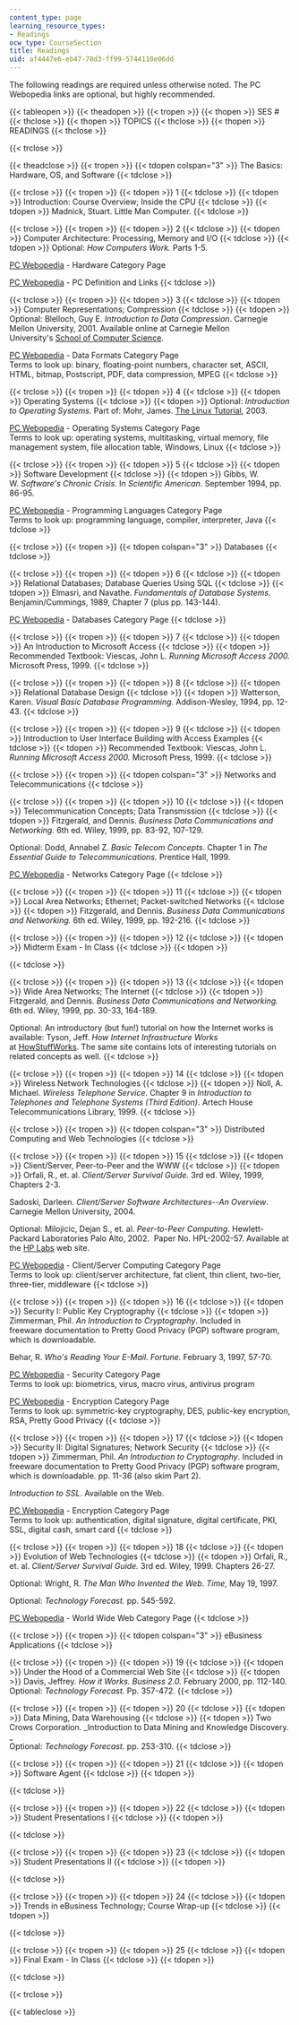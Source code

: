 ```yaml
---
content_type: page
learning_resource_types:
- Readings
ocw_type: CourseSection
title: Readings
uid: af4447e6-eb47-78d3-ff99-5744110e06dd
---
```


The following readings are required unless otherwise noted. The PC Webopedia links are optional, but highly recommended.

{{< tableopen >}}
{{< theadopen >}}
{{< tropen >}}
{{< thopen >}}
SES #
{{< thclose >}}
{{< thopen >}}
TOPICS
{{< thclose >}}
{{< thopen >}}
READINGS
{{< thclose >}}

{{< trclose >}}

{{< theadclose >}}
{{< tropen >}}
{{< tdopen colspan="3" >}}
The Basics: Hardware, OS, and Software
{{< tdclose >}}

{{< trclose >}}
{{< tropen >}}
{{< tdopen >}}
1
{{< tdclose >}}
{{< tdopen >}}
Introduction: Course Overview; Inside the CPU
{{< tdclose >}}
{{< tdopen >}}
Madnick, Stuart. Little Man Computer.
{{< tdclose >}}

{{< trclose >}}
{{< tropen >}}
{{< tdopen >}}
2
{{< tdclose >}}
{{< tdopen >}}
Computer Architecture: Processing, Memory and I/O
{{< tdclose >}}
{{< tdopen >}}
Optional: _How Computers Work._ Parts 1-5.  
  
[PC Webopedia](http://www.pcwebopedia.com/) - Hardware Category Page  
  
[PC Webopedia](http://www.pcwebopedia.com/) - PC Definition and Links
{{< tdclose >}}

{{< trclose >}}
{{< tropen >}}
{{< tdopen >}}
3
{{< tdclose >}}
{{< tdopen >}}
Computer Representations; Compression
{{< tdclose >}}
{{< tdopen >}}
Optional: Blelloch, Guy E. _Introduction to Data Compression_. Carnegie Mellon University, 2001. Available online at Carnegie Mellon University's [School of Computer Science](http://www.cs.cmu.edu/).  
  
[PC Webopedia](http://www.pcwebopedia.com/) - Data Formats Category Page  
Terms to look up: binary, floating-point numbers, character set, ASCII, HTML, bitmap, Postscript, PDF, data compression, MPEG
{{< tdclose >}}

{{< trclose >}}
{{< tropen >}}
{{< tdopen >}}
4
{{< tdclose >}}
{{< tdopen >}}
Operating Systems
{{< tdclose >}}
{{< tdopen >}}
Optional: _Introduction to Operating Systems._ Part of: Mohr, James. [The Linux Tutorial](http://www.linux-tutorial.info/), 2003.  
  
[PC Webopedia](http://www.pcwebopedia.com/) - Operating Systems Category Page  
Terms to look up: operating systems, multitasking, virtual memory, file management system, file allocation table, Windows, Linux
{{< tdclose >}}

{{< trclose >}}
{{< tropen >}}
{{< tdopen >}}
5
{{< tdclose >}}
{{< tdopen >}}
Software Development
{{< tdclose >}}
{{< tdopen >}}
Gibbs, W. W. _Software's Chronic Crisis_. In _Scientific American._ September 1994, pp. 86-95.  
  
[PC Webopedia](http://www.pcwebopedia.com/) - Programming Languages Category Page  
Terms to look up: programming language, compiler, interpreter, Java
{{< tdclose >}}

{{< trclose >}}
{{< tropen >}}
{{< tdopen colspan="3" >}}
Databases
{{< tdclose >}}

{{< trclose >}}
{{< tropen >}}
{{< tdopen >}}
6
{{< tdclose >}}
{{< tdopen >}}
Relational Databases; Database Queries Using SQL
{{< tdclose >}}
{{< tdopen >}}
Elmasri, and Navathe. _Fundamentals of Database Systems._ Benjamin/Cummings, 1989, Chapter 7 (plus pp. 143-144).  
  
[PC Webopedia](http://www.pcwebopedia.com/) - Databases Category Page
{{< tdclose >}}

{{< trclose >}}
{{< tropen >}}
{{< tdopen >}}
7
{{< tdclose >}}
{{< tdopen >}}
An Introduction to Microsoft Access
{{< tdclose >}}
{{< tdopen >}}
Recommended Textbook: Viescas, John L. _Running Microsoft Access 2000._ Microsoft Press, 1999.
{{< tdclose >}}

{{< trclose >}}
{{< tropen >}}
{{< tdopen >}}
8
{{< tdclose >}}
{{< tdopen >}}
Relational Database Design
{{< tdclose >}}
{{< tdopen >}}
Watterson, Karen. _Visual Basic Database Programming._ Addison-Wesley, 1994, pp. 12-43.
{{< tdclose >}}

{{< trclose >}}
{{< tropen >}}
{{< tdopen >}}
9
{{< tdclose >}}
{{< tdopen >}}
Introduction to User Interface Building with Access Examples
{{< tdclose >}}
{{< tdopen >}}
Recommended Textbook: Viescas, John L. _Running Microsoft Access 2000._ Microsoft Press, 1999.
{{< tdclose >}}

{{< trclose >}}
{{< tropen >}}
{{< tdopen colspan="3" >}}
Networks and Telecommunications
{{< tdclose >}}

{{< trclose >}}
{{< tropen >}}
{{< tdopen >}}
10
{{< tdclose >}}
{{< tdopen >}}
Telecommunication Concepts; Data Transmission
{{< tdclose >}}
{{< tdopen >}}
Fitzgerald, and Dennis. _Business Data Communications and Networking._ 6th ed. Wiley, 1999, pp. 83-92, 107-129.  
  
Optional: Dodd, Annabel Z. _Basic Telecom Concepts_. Chapter 1 in _The Essential Guide to Telecommunications._ Prentice Hall, 1999.  
  
[PC Webopedia](http://www.pcwebopedia.com/) - Networks Category Page
{{< tdclose >}}

{{< trclose >}}
{{< tropen >}}
{{< tdopen >}}
11
{{< tdclose >}}
{{< tdopen >}}
Local Area Networks; Ethernet; Packet-switched Networks
{{< tdclose >}}
{{< tdopen >}}
Fitzgerald, and Dennis. _Business Data Communications and Networking._ 6th ed. Wiley, 1999, pp. 192-216.
{{< tdclose >}}

{{< trclose >}}
{{< tropen >}}
{{< tdopen >}}
12
{{< tdclose >}}
{{< tdopen >}}
Midterm Exam - In Class
{{< tdclose >}}
{{< tdopen >}}

{{< tdclose >}}

{{< trclose >}}
{{< tropen >}}
{{< tdopen >}}
13
{{< tdclose >}}
{{< tdopen >}}
Wide Area Networks; The Internet
{{< tdclose >}}
{{< tdopen >}}
Fitzgerald, and Dennis. _Business Data Communications and Networking._ 6th ed. Wiley, 1999, pp. 30-33, 164-189.  
  
Optional: An introductory (but fun!) tutorial on how the Internet works is available: Tyson, Jeff. _How Internet Infrastructure Works_ at [HowStuffWorks](http://www.howstuffworks.com/). The same site contains lots of interesting tutorials on related concepts as well.
{{< tdclose >}}

{{< trclose >}}
{{< tropen >}}
{{< tdopen >}}
14
{{< tdclose >}}
{{< tdopen >}}
Wireless Network Technologies
{{< tdclose >}}
{{< tdopen >}}
Noll, A. Michael. _Wireless Telephone Service_. Chapter 9 in _Introduction to Telephones and Telephone Systems (Third Edition)_. Artech House Telecommunications Library, 1999.
{{< tdclose >}}

{{< trclose >}}
{{< tropen >}}
{{< tdopen colspan="3" >}}
Distributed Computing and Web Technologies
{{< tdclose >}}

{{< trclose >}}
{{< tropen >}}
{{< tdopen >}}
15
{{< tdclose >}}
{{< tdopen >}}
Client/Server, Peer-to-Peer and the WWW
{{< tdclose >}}
{{< tdopen >}}
Orfali, R., et. al. _Client/Server Survival Guide._ 3rd ed. Wiley, 1999, Chapters 2-3.  
  
Sadoski, Darleen. _Client/Server Software Architectures--An Overview_. Carnegie Mellon University, 2004.  
  
Optional: Milojicic, Dejan S., et. al. _Peer-to-Peer Computing_. Hewlett-Packard Laboratories Palo Alto, 2002.  Paper No. HPL-2002-57. Available at the [HP Labs](http://www.hpl.hp.com/) web site.  
  
[PC Webopedia](http://www.pcwebopedia.com/) - Client/Server Computing Category Page  
Terms to look up: client/server architecture, fat client, thin client, two-tier, three-tier, middleware
{{< tdclose >}}

{{< trclose >}}
{{< tropen >}}
{{< tdopen >}}
16
{{< tdclose >}}
{{< tdopen >}}
Security I: Public Key Cryptography
{{< tdclose >}}
{{< tdopen >}}
Zimmerman, Phil. _An Introduction to Cryptography_. Included in freeware documentation to Pretty Good Privacy (PGP) software program, which is downloadable.  
  
Behar, R. _Who's Reading Your E-Mail_. _Fortune._ February 3, 1997, 57-70.  
  
[PC Webopedia](http://www.pcwebopedia.com/) - Security Category Page  
Terms to look up: biometrics, virus, macro virus, antivirus program  
  
[PC Webopedia](http://www.pcwebopedia.com/) - Encryption Category Page  
Terms to look up: symmetric-key cryptography, DES, public-key encryption, RSA, Pretty Good Privacy
{{< tdclose >}}

{{< trclose >}}
{{< tropen >}}
{{< tdopen >}}
17
{{< tdclose >}}
{{< tdopen >}}
Security II: Digital Signatures; Network Security
{{< tdclose >}}
{{< tdopen >}}
Zimmerman, Phil. _An Introduction to Cryptography_. Included in freeware documentation to Pretty Good Privacy (PGP) software program, which is downloadable. pp. 11-36 (also skim Part 2).  
  
_Introduction to SSL_. Available on the Web.  
  
[PC Webopedia](http://www.pcwebopedia.com/) - Encryption Category Page  
Terms to look up: authentication, digital signature, digital certificate, PKI, SSL, digital cash, smart card
{{< tdclose >}}

{{< trclose >}}
{{< tropen >}}
{{< tdopen >}}
18
{{< tdclose >}}
{{< tdopen >}}
Evolution of Web Technologies
{{< tdclose >}}
{{< tdopen >}}
Orfali, R., et. al. _Client/Server Survival Guide._ 3rd ed. Wiley, 1999. Chapters 26-27.  
  
Optional: Wright, R. _The Man Who Invented the Web_. _Time_, May 19, 1997.  
  
Optional: _Technology Forecast._ pp. 545-592.  
  
[PC Webopedia](http://www.pcwebopedia.com/) - World Wide Web Category Page
{{< tdclose >}}

{{< trclose >}}
{{< tropen >}}
{{< tdopen colspan="3" >}}
eBusiness Applications
{{< tdclose >}}

{{< trclose >}}
{{< tropen >}}
{{< tdopen >}}
19
{{< tdclose >}}
{{< tdopen >}}
Under the Hood of a Commercial Web Site
{{< tdclose >}}
{{< tdopen >}}
Davis, Jeffrey. _How it Works. Business 2.0._ February 2000, pp. 112-140.  
Optional: _Technology Forecast._ Pp. 357-472.
{{< tdclose >}}

{{< trclose >}}
{{< tropen >}}
{{< tdopen >}}
20
{{< tdclose >}}
{{< tdopen >}}
Data Mining, Data Warehousing
{{< tdclose >}}
{{< tdopen >}}
Two Crows Corporation. _Introduction to Data Mining and Knowledge Discovery.  
_  
Optional: _Technology Forecast._ pp. 253-310.
{{< tdclose >}}

{{< trclose >}}
{{< tropen >}}
{{< tdopen >}}
21
{{< tdclose >}}
{{< tdopen >}}
Software Agent
{{< tdclose >}}
{{< tdopen >}}

{{< tdclose >}}

{{< trclose >}}
{{< tropen >}}
{{< tdopen >}}
22
{{< tdclose >}}
{{< tdopen >}}
Student Presentations I
{{< tdclose >}}
{{< tdopen >}}

{{< tdclose >}}

{{< trclose >}}
{{< tropen >}}
{{< tdopen >}}
23
{{< tdclose >}}
{{< tdopen >}}
Student Presentations II
{{< tdclose >}}
{{< tdopen >}}

{{< tdclose >}}

{{< trclose >}}
{{< tropen >}}
{{< tdopen >}}
24
{{< tdclose >}}
{{< tdopen >}}
Trends in eBusiness Technology; Course Wrap-up
{{< tdclose >}}
{{< tdopen >}}

{{< tdclose >}}

{{< trclose >}}
{{< tropen >}}
{{< tdopen >}}
25
{{< tdclose >}}
{{< tdopen >}}
Final Exam - In Class
{{< tdclose >}}
{{< tdopen >}}

{{< tdclose >}}

{{< trclose >}}

{{< tableclose >}}